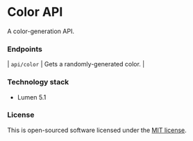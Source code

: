 # Color API

A color-generation API.

### Endpoints

| `api/color` | Gets a randomly-generated color. |

### Technology stack

* Lumen 5.1


### License

This is open-sourced software licensed under the [MIT license](http://opensource.org/licenses/MIT).
